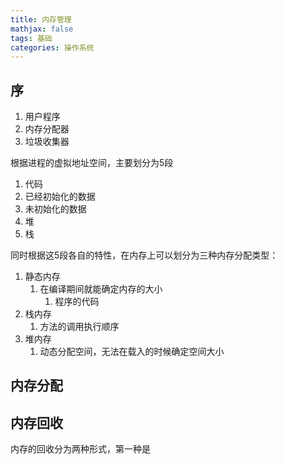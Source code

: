 ```yaml
---
title: 内存管理
mathjax: false
tags: 基础
categories: 操作系统
---
```


## 序

1. 用户程序
2. 内存分配器
3. 垃圾收集器

根据进程的虚拟地址空间，主要划分为5段

1. 代码
2. 已经初始化的数据
3. 未初始化的数据
4. 堆
5. 栈

同时根据这5段各自的特性，在内存上可以划分为三种内存分配类型：

1. 静态内存
   1. 在编译期间就能确定内存的大小
      1. 程序的代码
2. 栈内存
   1. 方法的调用执行顺序
3. 堆内存
   1. 动态分配空间，无法在载入的时候确定空间大小

## 内存分配



## 内存回收

内存的回收分为两种形式，第一种是
